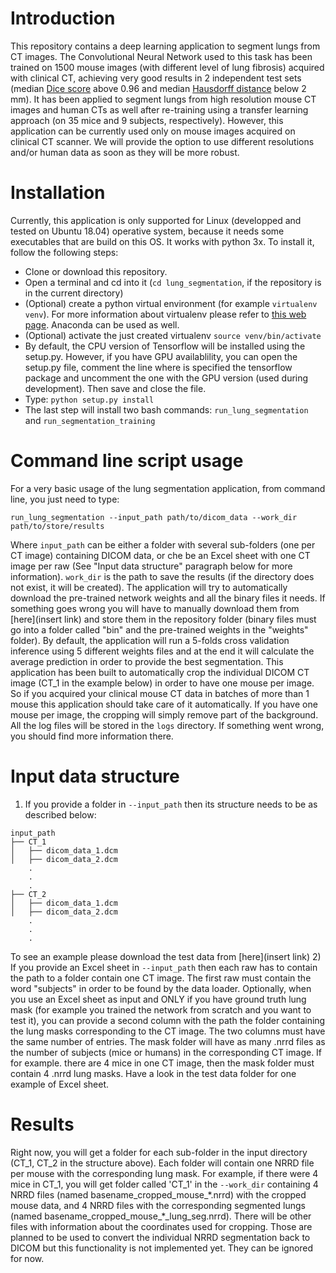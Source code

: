 # Introduction
This repository contains a deep learning application to segment lungs from CT images. The Convolutional Neural Network used to this task has been trained on 1500 mouse images (with different level of lung fibrosis) acquired with clinical CT, achieving very good results in 2 independent test sets (median [Dice score](https://en.wikipedia.org/wiki/S%C3%B8rensen%E2%80%93Dice_coefficient) above 0.96 and median [Hausdorff distance](https://en.wikipedia.org/wiki/Hausdorff_distance) below 2 mm). It has been applied to segment lungs from high resolution mouse CT images and human CTs as well after re-training using a transfer learning approach (on 35 mice and 9 subjects, respectively). However, this application can be currently used only on mouse images acquired on clinical CT scanner. We will provide the option to use different resolutions and/or human data as soon as they will be more robust.

# Installation
Currently, this application is only supported for Linux (developped and tested on Ubuntu 18.04) operative system, because it needs some executables that are build on this OS. It works with python 3x.
To install it, follow the following steps:
- Clone or download this repository.
- Open a terminal and cd into it (`cd lung_segmentation`, if the repository is in the current directory)
- (Optional) create a python virtual environment (for example `virtualenv venv`). For more information about virtualenv please refer to [this web page](https://virtualenv.pypa.io/en/latest/). Anaconda can be used as well.
- (Optional) activate the just created virtualenv `source venv/bin/activate`
- By default, the CPU version of Tensorflow will be installed using the setup.py. However, if you have GPU availablility, you can open the setup.py file, comment the line where is specified the tensorflow package and uncomment the one with the GPU version (used during development). Then save and close the file.
- Type: `python setup.py install`
- The last step will install two bash commands: `run_lung_segmentation` and `run_segmentation_training`

# Command line script usage
For a very basic usage of the lung segmentation application, from command line, you just need to type:
```
run_lung_segmentation --input_path path/to/dicom_data --work_dir path/to/store/results
```
Where `input_path` can be either a folder with several sub-folders (one per CT image) containing DICOM data, or che be an Excel sheet with one CT image per raw (See "Input data structure" paragraph below for more information). `work_dir` is the path to save the results (if the directory does not exist, it will be created).
The application will try to automatically download the pre-trained network weights and all the binary files it needs. If something goes wrong you will have to manually download them from [here](insert link) and store them in the repository folder (binary files must go into a folder called "bin" and the pre-trained weights in the "weights" folder).
By default, the application will run a 5-folds cross validation inference using 5 different weights files and at the end it will calculate the average prediction in order to provide the best segmentation.
This application has been built to automatically crop the individual DICOM CT image (CT_1 in the example below) in order to have one mouse per image. So if you acquired your clinical mouse CT data in batches of more than 1 mouse this application should take care of it automatically. If you have one mouse per image, the cropping will simply remove part of the background.
All the log files will be stored in the `logs` directory. If something went wrong, you should find more information there.

# Input data structure
1) If you provide a folder in `--input_path` then its structure needs to be as described below:
```
input_path
├── CT_1
│   ├── dicom_data_1.dcm
│   ├── dicom_data_2.dcm
    .
    .
    .
├── CT_2
│   ├── dicom_data_1.dcm
│   ├── dicom_data_2.dcm
    .
    .
    .
```
To see an example please download the test data from [here](insert link)
2) If you provide an Excel sheet in `--input_path` then each raw has to contain the path to a folder contain one CT image. The first raw must contain the word "subjects" in order to be found by the data loader.
Optionally, when you use an Excel sheet as input and ONLY if you have ground truth lung mask (for example you trained the network from scratch and you want to test it), you can provide a second column with the path the folder containing the lung masks corresponding to the CT image. The two columns must have the same number of entries. The mask folder will have as many .nrrd files as the number of subjects (mice or humans) in the corresponding CT image. If for example. there are 4 mice in one CT image, then the mask folder must contain 4 .nrrd lung masks. Have a look in the test data folder for one example of Excel sheet.
# Results
Right now, you will get a folder for each sub-folder in the input directory (CT_1, CT_2 in the structure above). Each folder will contain one NRRD file per mouse with the corresponding lung mask. For example, if there were 4 mice in CT_1, you will get folder called 'CT_1' in the `--work_dir` containing 4 NRRD files (named basename_cropped_mouse_\*.nrrd) with the cropped mouse data, and 4 NRRD files with the corresponding segmented lungs (named basename_cropped_mouse_\*_lung_seg.nrrd). There will be other files with information about the coordinates used for cropping. Those are planned to be used to convert the individual NRRD segmentation back to DICOM but this functionality is not implemented yet. They can be ignored for now.
